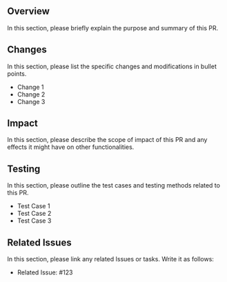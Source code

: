 ## Overview

In this section, please briefly explain the purpose and summary of this PR.

## Changes

In this section, please list the specific changes and modifications in bullet points.

- Change 1
- Change 2
- Change 3

## Impact

In this section, please describe the scope of impact of this PR and any effects it might have on other functionalities.

## Testing

In this section, please outline the test cases and testing methods related to this PR.

- Test Case 1
- Test Case 2
- Test Case 3

## Related Issues

In this section, please link any related Issues or tasks. Write it as follows:

- Related Issue: #123
